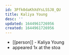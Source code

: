 ```yaml
---
id: 3Pfk0daKhXdYsLSSJ8_QU
title: Kaliya Young
desc: ''
updated: 1644961726956
created: 1644961726956
---
```



- [[person]] - Kaliya Young
- appeared 1x at the stoa
